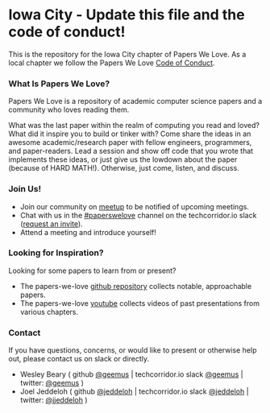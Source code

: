 # Iowa City - Update this file and the code of conduct!

This is the repository for the Iowa City chapter of Papers We Love. As a local chapter we follow the Papers We Love [Code of Conduct](https://github.com/papers-we-love/iowa-city/blob/master/code-of-conduct.md).

### What Is Papers We Love?

Papers We Love is a repository of academic computer science papers and a community who loves reading them.

What was the last paper within the realm of computing you read and loved?
What did it inspire you to build or tinker with?
Come share the ideas in an awesome academic/research paper with fellow engineers, programmers, and paper-readers.
Lead a session and show off code that you wrote that implements these ideas, or just give us the lowdown about the paper (because of HARD MATH!).
Otherwise, just come, listen, and discuss.

### Join Us!

- Join our community on [meetup](https://www.meetup.com/techcorridorio) to be notified of upcoming meetings.
- Chat with us in the [#paperswelove](https://techcorridorio.slack.com/messages/paperswelove) channel on the techcorridor.io slack ([request an invite](https://techcorridorio-slackin.herokuapp.com/)).
- Attend a meeting and introduce yourself!

### Looking for Inspiration?

Looking for some papers to learn from or present?

- The papers-we-love [github repository](https://github.com/papers-we-love/papers-we-love) collects notable, approachable papers.
- The papers-we-love [youtube](https://www.youtube.com/user/PapersWeLove/videos) collects videos of past presentations from various chapters.

### Contact

If you have questions, concerns, or would like to present or otherwise help out, please contact us on slack or directly.

- Wesley Beary ( github [@geemus](https://github.com/geemus) | techcorridor.io slack [@geemus](https://techcorridorio.slack.com/messages/@geemus) | twitter: [@geemus](https://twitter.com/geemus) )
- Joel Jeddeloh ( github [@jeddeloh](https://github.com/jeddeloh) | techcorridor.io slack [@jeddeloh](https://techcorridorio.slack.com/messages/@jeddeloh) | twitter: [@jjeddeloh](https://twitter.com/jjeddeloh) )
